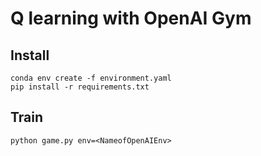 # Q learning with OpenAI Gym

## Install
```
conda env create -f environment.yaml
pip install -r requirements.txt
```

## Train
```
python game.py env=<NameofOpenAIEnv>
```
